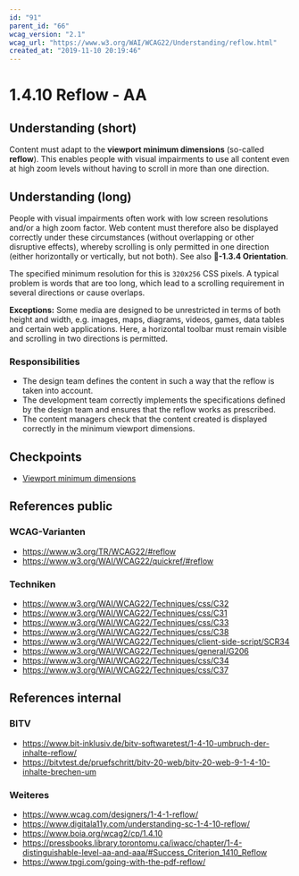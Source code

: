 ```yaml
---
id: "91"
parent_id: "66"
wcag_version: "2.1"
wcag_url: "https://www.w3.org/WAI/WCAG22/Understanding/reflow.html"
created_at: "2019-11-10 20:19:46"
---
```


# 1.4.10 Reflow - AA

## Understanding (short)

Content must adapt to the **viewport minimum dimensions** (so-called **reflow**). This enables people with visual impairments to use all content even at high zoom levels without having to scroll in more than one direction.

## Understanding (long)

People with visual impairments often work with low screen resolutions and/or a high zoom factor. Web content must therefore also be displayed correctly under these circumstances (without overlapping or other disruptive effects), whereby scrolling is only permitted in one direction (either horizontally or vertically, but not both). See also **📜-1.3.4 Orientation**.

The specified minimum resolution for this is `320`x`256` CSS pixels. A typical problem is words that are too long, which lead to a scrolling requirement in several directions or cause overlaps.

**Exceptions:** Some media are designed to be unrestricted in terms of both height and width, e.g. images, maps, diagrams, videos, games, data tables and certain web applications. Here, a horizontal toolbar must remain visible and scrolling in two directions is permitted.

### Responsibilities

- The design team defines the content in such a way that the reflow is taken into account.
- The development team correctly implements the specifications defined by the design team and ensures that the reflow works as prescribed.
- The content managers check that the content created is displayed correctly in the minimum viewport dimensions.

## Checkpoints

- [Viewport minimum dimensions](viewport-minimum-dimensions)

## References public

### WCAG-Varianten
- <https://www.w3.org/TR/WCAG22/#reflow>
- <https://www.w3.org/WAI/WCAG22/quickref/#reflow>

### Techniken
- <https://www.w3.org/WAI/WCAG22/Techniques/css/C32>
- <https://www.w3.org/WAI/WCAG22/Techniques/css/C31>
- <https://www.w3.org/WAI/WCAG22/Techniques/css/C33>
- <https://www.w3.org/WAI/WCAG22/Techniques/css/C38>
- <https://www.w3.org/WAI/WCAG22/Techniques/client-side-script/SCR34>
- <https://www.w3.org/WAI/WCAG22/Techniques/general/G206>
- <https://www.w3.org/WAI/WCAG22/Techniques/css/C34>
- <https://www.w3.org/WAI/WCAG22/Techniques/css/C37>

## References internal

### BITV
- <https://www.bit-inklusiv.de/bitv-softwaretest/1-4-10-umbruch-der-inhalte-reflow/>
- <https://bitvtest.de/pruefschritt/bitv-20-web/bitv-20-web-9-1-4-10-inhalte-brechen-um>

### Weiteres
- <https://www.wcag.com/designers/1-4-1-reflow/>
- <https://www.digitala11y.com/understanding-sc-1-4-10-reflow/>
- <https://www.boia.org/wcag2/cp/1.4.10>
- <https://pressbooks.library.torontomu.ca/iwacc/chapter/1-4-distinguishable-level-aa-and-aaa/#Success_Criterion_1410_Reflow>
- <https://www.tpgi.com/going-with-the-pdf-reflow/>